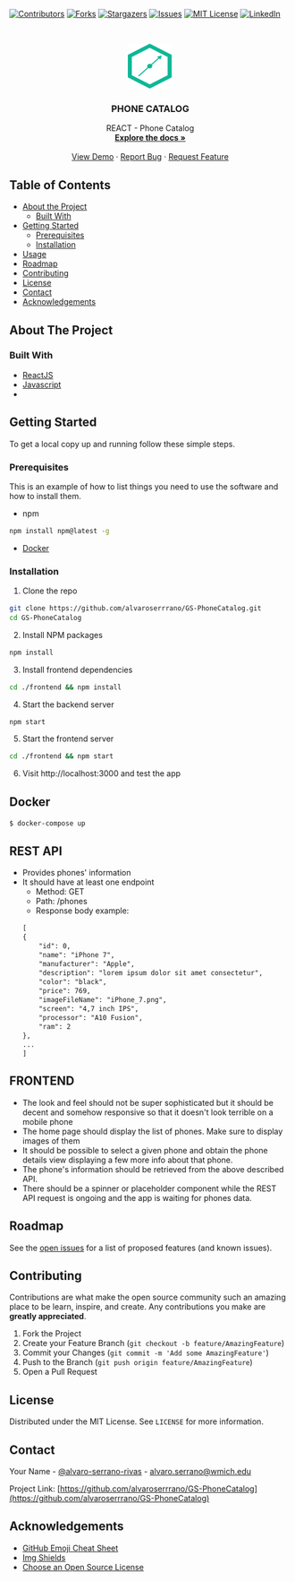 [![Contributors][contributors-shield]][contributors-url]
[![Forks][forks-shield]][forks-url]
[![Stargazers][stars-shield]][stars-url]
[![Issues][issues-shield]][issues-url]
[![MIT License][license-shield]][license-url]
[![LinkedIn][linkedin-shield]][linkedin-url]

<!-- PROJECT LOGO -->
<br />
<p align="center">
  <a href="https://github.com/alvaroserrrano/GS-PhoneCatalog">
    <img src="./guidesmiths-logo.png" alt="Guidesmith" width="80" height="80">
  </a>

  <h3 align="center">PHONE CATALOG</h3>

  <p align="center">
    REACT - Phone Catalog
    <br />
    <a href="https://github.com/alvaroserrrano/GS-PhoneCatalog"><strong>Explore the docs »</strong></a>
    <br />
    <br />
    <a href="https://github.com/alvaroserrrano/GS-PhoneCatalog">View Demo</a>
    ·
    <a href="https://github.com/alvaroserrrano/GS-PhoneCatalog/issues">Report Bug</a>
    ·
    <a href="https://github.com/alvaroserrrano/GS-PhoneCatalog/issues">Request Feature</a>
  </p>
</p>

<!-- TABLE OF CONTENTS -->

## Table of Contents

- [About the Project](#about-the-project)
  - [Built With](#built-with)
- [Getting Started](#getting-started)
  - [Prerequisites](#prerequisites)
  - [Installation](#installation)
- [Usage](#usage)
- [Roadmap](#roadmap)
- [Contributing](#contributing)
- [License](#license)
- [Contact](#contact)
- [Acknowledgements](#acknowledgements)

<!-- ABOUT THE PROJECT -->

## About The Project

<!-- [![Product Name Screen Shot][product-screenshot]](https://example.com) -->

### Built With

- [ReactJS](https://reactjs.org)
- [Javascript]()
- []()

<!-- GETTING STARTED -->

## Getting Started

To get a local copy up and running follow these simple steps.

### Prerequisites

This is an example of how to list things you need to use the software and how to install them.

- npm

```sh
npm install npm@latest -g
```

- [Docker](https://docs.docker.com/install/)

### Installation

1. Clone the repo

```sh
git clone https://github.com/alvaroserrrano/GS-PhoneCatalog.git
cd GS-PhoneCatalog
```

2. Install NPM packages

```sh
npm install
```

3. Install frontend dependencies
```sh
cd ./frontend && npm install
```

4. Start the backend server
```sh
npm start
```

5. Start the frontend server
```sh
cd ./frontend && npm start
```

6. Visit http://localhost:3000 and test the app


## Docker

```
$ docker-compose up
```

<!-- THE PROBLEM -->

## REST API

- Provides phones' information
- It should have at least one endpoint
  - Method: GET
  - Path: /phones
  - Response body example:
  ```
  [
  {
      "id": 0,
      "name": "iPhone 7",
      "manufacturer": "Apple",
      "description": "lorem ipsum dolor sit amet consectetur",
      "color": "black",
      "price": 769,
      "imageFileName": "iPhone_7.png",
      "screen": "4,7 inch IPS",
      "processor": "A10 Fusion",
      "ram": 2
  },
  ...
  ]
  ```

## FRONTEND

- The look and feel should not be super sophisticated but it should be decent and somehow responsive so that it doesn't look terrible on a mobile phone
- The home page should display the list of phones. Make sure to display images of them
- It should be possible to select a given phone and obtain the phone details view displaying a few more info about that phone.
- The phone's information should be retrieved from the above described API.
- There should be a spinner or placeholder component while the REST API request is ongoing and the app is waiting for phones data.

## Roadmap

See the [open issues](https://github.com/alvaroserrrano/GS-PhoneCatalog/issues) for a list of proposed features (and known issues).

<!-- CONTRIBUTING -->

## Contributing

Contributions are what make the open source community such an amazing place to be learn, inspire, and create. Any contributions you make are **greatly appreciated**.

1. Fork the Project
2. Create your Feature Branch (`git checkout -b feature/AmazingFeature`)
3. Commit your Changes (`git commit -m 'Add some AmazingFeature'`)
4. Push to the Branch (`git push origin feature/AmazingFeature`)
5. Open a Pull Request

<!-- LICENSE -->

## License

Distributed under the MIT License. See `LICENSE` for more information.

<!-- CONTACT -->

## Contact

Your Name - [@alvaro-serrano-rivas](https://linkedin.com/alvaro-serrano-rivas) - alvaro.serrano@wmich.edu

Project Link: [https://github.com/alvaroserrrano/GS-PhoneCatalog](https://github.com/alvaroserrrano/GS-PhoneCatalog)

<!-- ACKNOWLEDGEMENTS -->

## Acknowledgements

- [GitHub Emoji Cheat Sheet](https://www.webpagefx.com/tools/emoji-cheat-sheet)
- [Img Shields](https://shields.io)
- [Choose an Open Source License](https://choosealicense.com)

<!-- MARKDOWN LINKS & IMAGES -->
<!-- https://www.markdownguide.org/basic-syntax/#reference-style-links -->

[contributors-shield]: https://img.shields.io/github/contributors/alvaroserrrano/repo.svg?style=flat-square
[contributors-url]: https://github.com/alvaroserrrano/repo/graphs/contributors
[forks-shield]: https://img.shields.io/github/forks/alvaroserrrano/repo.svg?style=flat-square
[forks-url]: https://github.com/alvaroserrrano/repo/network/members
[stars-shield]: https://img.shields.io/github/stars/alvaroserrrano/repo.svg?style=flat-square
[stars-url]: https://github.com/alvaroserrrano/repo/stargazers
[issues-shield]: https://img.shields.io/github/issues/alvaroserrrano/repo.svg?style=flat-square
[issues-url]: https://github.com/alvaroserrrano/repo/issues
[license-shield]: https://img.shields.io/github/license/alvaroserrrano/repo.svg?style=flat-square
[license-url]: https://github.com/alvaroserrrano/repo/blob/master/LICENSE.txt
[linkedin-shield]: https://img.shields.io/badge/-LinkedIn-black.svg?style=flat-square&logo=linkedin&colorB=555
[linkedin-url]: https://linkedin.com/in/alvaroserrano
